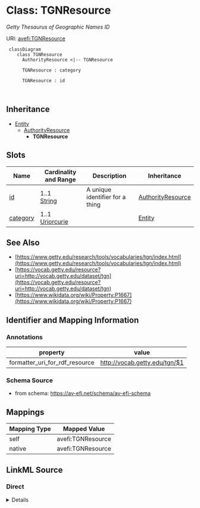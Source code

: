 

# Class: TGNResource


_Getty Thesaurus of Geographic Names ID_





URI: [avefi:TGNResource](https://av-efi.net/schema/av-efi-schema/TGNResource)




```mermaid
 classDiagram
    class TGNResource
      AuthorityResource <|-- TGNResource
      
      TGNResource : category
        
      TGNResource : id
        
      
```





## Inheritance
* [Entity](Entity.md)
    * [AuthorityResource](AuthorityResource.md)
        * **TGNResource**



## Slots

| Name | Cardinality and Range | Description | Inheritance |
| ---  | --- | --- | --- |
| [id](id.md) | 1..1 <br/> [String](String.md) | A unique identifier for a thing | [AuthorityResource](AuthorityResource.md) |
| [category](category.md) | 1..1 <br/> [Uriorcurie](Uriorcurie.md) |  | [Entity](Entity.md) |









## See Also

* [https://www.getty.edu/research/tools/vocabularies/tgn/index.html](https://www.getty.edu/research/tools/vocabularies/tgn/index.html)
* [https://vocab.getty.edu/resource?uri=http://vocab.getty.edu/dataset/tgn](https://vocab.getty.edu/resource?uri=http://vocab.getty.edu/dataset/tgn)
* [https://www.wikidata.org/wiki/Property:P1667](https://www.wikidata.org/wiki/Property:P1667)

## Identifier and Mapping Information





### Annotations

| property | value |
| --- | --- |
| formatter_uri_for_rdf_resource | http://vocab.getty.edu/tgn/$1 || formatter_url_for_web_resource | https://vocab.getty.edu/page/tgn/$1 || provides | ['PlaceIdentifier'] |



### Schema Source


* from schema: https://av-efi.net/schema/av-efi-schema





## Mappings

| Mapping Type | Mapped Value |
| ---  | ---  |
| self | avefi:TGNResource |
| native | avefi:TGNResource |





## LinkML Source

<!-- TODO: investigate https://stackoverflow.com/questions/37606292/how-to-create-tabbed-code-blocks-in-mkdocs-or-sphinx -->

### Direct

<details>
```yaml
name: TGNResource
annotations:
  formatter_uri_for_rdf_resource:
    tag: formatter_uri_for_rdf_resource
    value: http://vocab.getty.edu/tgn/$1
  formatter_url_for_web_resource:
    tag: formatter_url_for_web_resource
    value: https://vocab.getty.edu/page/tgn/$1
  provides:
    tag: provides
    value:
    - PlaceIdentifier
description: Getty Thesaurus of Geographic Names ID
from_schema: https://av-efi.net/schema/av-efi-schema
see_also:
- https://www.getty.edu/research/tools/vocabularies/tgn/index.html
- https://vocab.getty.edu/resource?uri=http://vocab.getty.edu/dataset/tgn
- https://www.wikidata.org/wiki/Property:P1667
is_a: AuthorityResource
slot_usage:
  id:
    name: id
    domain_of:
    - PIDRecord
    - AuthorityResource
    pattern: ^[1-9][0-9]{6}$

```
</details>

### Induced

<details>
```yaml
name: TGNResource
annotations:
  formatter_uri_for_rdf_resource:
    tag: formatter_uri_for_rdf_resource
    value: http://vocab.getty.edu/tgn/$1
  formatter_url_for_web_resource:
    tag: formatter_url_for_web_resource
    value: https://vocab.getty.edu/page/tgn/$1
  provides:
    tag: provides
    value:
    - PlaceIdentifier
description: Getty Thesaurus of Geographic Names ID
from_schema: https://av-efi.net/schema/av-efi-schema
see_also:
- https://www.getty.edu/research/tools/vocabularies/tgn/index.html
- https://vocab.getty.edu/resource?uri=http://vocab.getty.edu/dataset/tgn
- https://www.wikidata.org/wiki/Property:P1667
is_a: AuthorityResource
slot_usage:
  id:
    name: id
    domain_of:
    - PIDRecord
    - AuthorityResource
    pattern: ^[1-9][0-9]{6}$
attributes:
  id:
    name: id
    description: A unique identifier for a thing
    from_schema: https://av-efi.net/schema/av-efi-schema
    rank: 1000
    slot_uri: schema:identifier
    identifier: true
    alias: id
    owner: TGNResource
    domain_of:
    - PIDRecord
    - AuthorityResource
    range: string
    required: true
    pattern: ^[1-9][0-9]{6}$
  category:
    name: category
    from_schema: https://av-efi.net/schema/av-efi-schema
    rank: 1000
    slot_uri: rdf:type
    designates_type: true
    alias: category
    owner: TGNResource
    domain_of:
    - Entity
    range: uriorcurie
    required: true

```
</details>